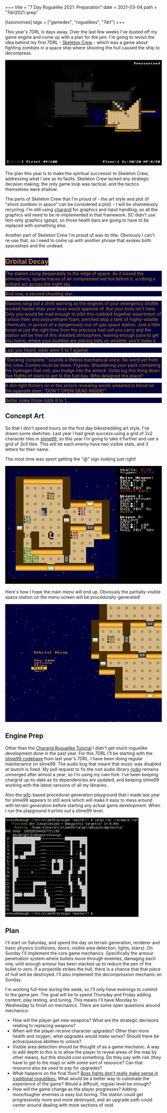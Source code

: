 +++
title = "7 Day Roguelike 2021: Preparation"
date = 2021-03-04
path = "7drl2021-prep"

[taxonomies]
tags = ["gamedev", "roguelikes", "7drl"]
+++
<style>
.orbital-decay {
    color: #D08C15;
    background-color: #00003B;
}
</style>

This year's 7DRL is days away.
Over the last few weeks I've dusted off my game engine and come up with a plan for the jam.
I'm going to revisit the idea behind my first 7DRL - [Skeleton Crew](@/blog/skeleton-crew/index.md) -
which was a game about fighting zombies in a space ship where shooting the hull caused the
ship to decompress.

<!-- more -->

![skeleton-crew.png](skeleton-crew.png)

The plan this year is to make the spiritual successor to Skeleton Crew, addressing what I see
as its faults. Skeleton Crew lacked any strategic decision making; the only game loop was tactical,
and the tactics themselves were shallow.

The parts of Skeleton Crew that I'm proud of - the art style and plot (if "shoot zombies in space" can be considered a plot) -
I will be shamelessly recycling. I'm still using [chargrid](https://github.com/gridbugs/chargrid) for graphics and input handling,
so all the graphics will need to be re-implemented in that framework. SC didn't use text-only graphics (_gasp_), so those heath
bars are going to have to be replaced with something else.

Another part of Skeleton Crew I'm proud of was its title. Obviously I can't re-use that, so I need to come up with another
phrase that evokes both spaceships and the undead:

## <span class="orbital-decay">Orbital Decay</span>

<p class="orbital-decay">
The station clung desperately to the edge of space. As it kissed the atmosphere,
sparse traces of air compressed red hot before it, scribing a brilliant arc
across the night sky.
</p>

<p class="orbital-decay">
And now, a second shooting star...
</p>

<p class="orbital-decay">
Klaxons rang out a shrill warning as the engines of your emergency shuttle worked harder than
your boss would approve of. But your boss isn't here. Only you would be mad enough to pilot this
cobbled-together assortment of carbon fiber and polyurethane foam, perched atop a tank of highly-volatile chemicals,
in pursuit of a dangerously out-of-gas space station. Just a little boost at just the right time from the precious
fuel cell you carry and the station will be free of this dreaded atmosphere, leaving enough juice to get you home,
where your buddies are placing bets on whether you'll make it.
</p>

<p class="orbital-decay">
Last you heard, odds were 5 to 1 against.
</p>

<p class="orbital-decay">
"Docking complete," sounds a lifeless mechanical voice. No word yet from the crew. Comms must be down. Figures.
Shouldering your pack containing the hydrogen fuel cell, you trudge into the airlock.
Gotta lug this thing down five flights of stairs to get to the fuel bay. Who designed this place?
</p>

<p class="orbital-decay">
A dim light flickers on in the airlock revealing words smeared in blood on the opposite door: "DON'T OPEN! DEAD INSIDE!".
</p>

<p class="orbital-decay">
Better make those odds 6 to 1...
</p>

## Concept Art

So that I don't spend hours on the first day bikeshedding art style, I've drawn some sketches.
Last year I had great success using a grid of 2x2 character tiles in [slime99](@/blog/slime99/index.md),
so this year I'm going to take it further and use a grid of _3x3_ tiles. This will let each enemy
have two visible stats, and 3 letters for their name.

The most time was spent getting the "@" sign looking just right!

![concept-game.png](concept-game.png)

Here's how I hope the main menu will end up. Obviously the partially-visible space station on the menu screen will be procedurally-generated!

![concept-menu.png](concept-menu.png)

## Engine Prep

Other than the [Chargrid Roguelike Tutorial](@/blog/roguelike-tutorial-2020/index.md) I didn't get much roguelike development done
in the past year. For this 7DRL I'll be starting with the [slime99 codebase](https://github.com/gridbugs/slime99) from last year's 7DRL.
I have been doing regular maintenance on slime99. The audio bug that meant that music was disabled at launch is fixed.
My pull request to fix the rust audio library [rodio](https://crates.io/crates/rodio) remains unmerged after almost a year,
so I'm using my own fork. I've been keeping chargrid up-to-date as its dependencies are updated, and keeping slime99 working
with the latest versions of all my libraries.

Also the [wfc](https://crates.io/crates/wfc)-based procedural-generation playground that I made last year for slime99
appears to still work which will make it easy to mess around with terrain generation before starting any actual game development.
When I run the playground it prints out a slime99 level.

![procgen.png](procgen.png)

## Plan

I'll start on Saturday, and spend the day on terrain generation, renderer and basic physics (collisions, doors, visible area detection, lights, stairs).
On Sunday I'll implement the core game mechanics. Specifically the armour penetration system where bullets move through enemies, damaging
each one, until enough armour has been stacked up to reduce the pen of the bullet to zero. If a projectile strikes the hull, there is a
chance that that piece of hull will be destroyed. I'll also implement the decompression mechanic on Sunday.

I'm working full-time during the week, so I'll only have evenings to commit to the game jam.
The goal will be to spend Thursday and Friday adding content, play testing, and tuning. This means I'll have Monday to Wednesday to finish on mechanics.
There are some open questions around mechanics:
- How will the player get new weapons? What are the strategic decisions relating to replacing weapons?
- When will the player receive character upgrades? Other than more health and oxygen, what upgrades would make sense? Should there be active/passive abilities to unlock?
- Visible area detection should be thought of as a game mechanic. A way to add depth to this is to allow the player to reveal areas of the map by other means, but this should cost something.
Do they pay with risk (they have to get to the map) or with some sort of resource? Can that resource also be used to pay for upgrades?
- What happens on the final floor? [Boss fights don't really make sense in traditional roguelikes.](@/blog/boss-fights-in-traditional-roguelikes/index.md) What would be a better way to
  culminate the experience of the game? Would a difficult, regular level be enough?
- How will the game change as the player progresses? Adding more/tougher enemies is easy but boring. The station could get progressively more and more destroyed, and an upgrade
  path could center around dealing with more sections of void.
